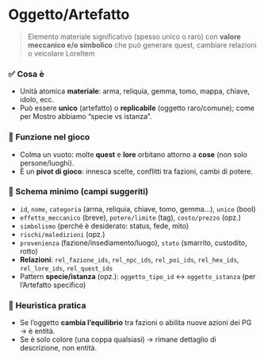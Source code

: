 # Oggetto/Artefatto

> Elemento materiale significativo (spesso unico o raro) con **valore meccanico e/o simbolico** che può generare quest, cambiare relazioni o veicolare LoreItem

### ✅ Cosa è

- Unità atomica **materiale**: arma, reliquia, gemma, tomo, mappa, chiave, idolo, ecc.
- Può essere **unico** (artefatto) o **replicabile** (oggetto raro/comune); come per Mostro abbiamo “specie vs istanza”.

### 📌 Funzione nel gioco

- Colma un vuoto: molte **quest** e **lore** orbitano attorno a **cose** (non solo persone/luoghi).
- È un **pivot di gioco**: innesca scelte, conflitti tra fazioni, cambi di potere.

### 🔗 Schema minimo (campi suggeriti)

- `id`, `nome`, `categoria` (arma, reliquia, chiave, tomo, gemma…), `unico` (bool)
- `effetto_meccanico` (breve), `potere/limite` (tag), `costo/prezzo` (opz.)
- `simbolismo` (perché è desiderato: status, fede, mito)
- `rischi/maledizioni` (opz.)
- `provenienza` (fazione/insediamento/luogo), `stato` (smarrito, custodito, rotto)
- **Relazioni**: `rel_fazione_ids`, `rel_npc_ids`, `rel_poi_ids`, `rel_hex_ids`, `rel_lore_ids`, `rel_quest_ids`
- Pattern **specie/istanza** (opz.): `oggetto_tipo_id` ↔ `oggetto_istanza` (per l’Artefatto specifico)

### 🧭 Heuristica pratica

- Se l’oggetto **cambia l’equilibrio** tra fazioni o abilita nuove azioni dei PG → è entità.
- Se è solo colore (una coppa qualsiasi) → rimane dettaglio di descrizione, non entità.
